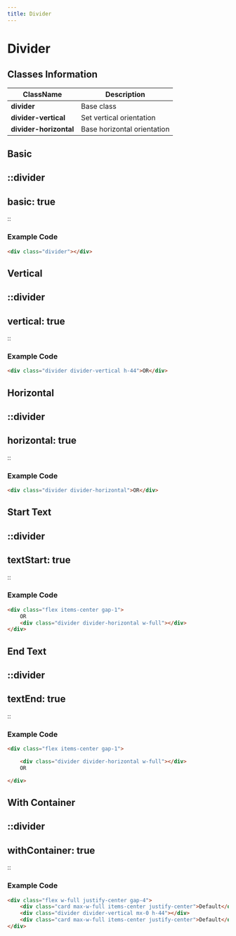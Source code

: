 ```yaml
---
title: Divider
---
```


# Divider

## Classes Information

| ClassName              | Description                 |
|------------------------|-----------------------------|
| **divider**            | Base class                  |
| **divider-vertical**   | Set vertical orientation    |
| **divider-horizontal** | Base horizontal orientation |

## Basic

::divider
---
basic: true
---
::

### Example Code

```html [html]
<div class="divider"></div>

```

## Vertical

::divider
---
vertical: true
---
::

### Example Code

```html [html]
<div class="divider divider-vertical h-44">OR</div>
```

## Horizontal

::divider
---
horizontal: true
---
::

### Example Code

```html [html]
<div class="divider divider-horizontal">OR</div>

```

## Start Text

::divider
---
textStart: true
---
::

### Example Code

```html [html]
<div class="flex items-center gap-1">
	OR
	<div class="divider divider-horizontal w-full"></div>
</div>
```

## End Text

::divider
---
textEnd: true
---
::

### Example Code

```html [html]
<div class="flex items-center gap-1">

	<div class="divider divider-horizontal w-full"></div>
	OR

</div>

```

## With Container

::divider
---
withContainer: true
---
::

### Example Code

```html [html]
<div class="flex w-full justify-center gap-4">
	<div class="card max-w-full items-center justify-center">Default</div>
	<div class="divider divider-vertical mx-0 h-44"></div>
	<div class="card max-w-full items-center justify-center">Default</div>
</div>
```

